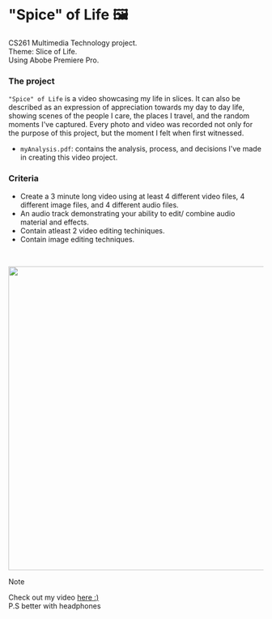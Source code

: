 # "Spice" of Life 🖼️
CS261 Multimedia Technology project. <br/>
Theme: Slice of Life. <br/>
Using Abobe Premiere Pro. <br/>


### The project
`"Spice" of Life` is a video showcasing my life in slices. It can also be described as an expression of appreciation towards my day to day life, showing scenes of the people I care, the places I travel, and the random moments I've captured. Every photo and video was recorded not only for the purpose of this project, but the moment I felt when first witnessed.  

- `myAnalysis.pdf`: contains the analysis, process, and decisions I've made in creating this video project.

### Criteria
- Create a 3 minute long video using at least 4 different video files, 4 different image files, and 4 different audio files.
-  An audio track demonstrating your ability to edit/ combine audio material and effects. 
- Contain atleast 2 video editing techiniques.
- Contain image editing techniques. 
<br/>

<p align="center">
 <img src="in and out points.png" width="600">
</p>

> [!NOTE]
> Check out my video [here :)](https://youtu.be/3Tl3X9fd7cI) <br/>
> P.S better with headphones 

